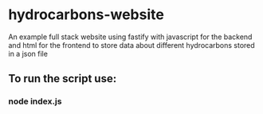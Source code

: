 # hydrocarbons-website
An example full stack website using fastify with javascript for the backend and html for the frontend to store data about different hydrocarbons stored in a json file


## To run the script use:
### node index.js
